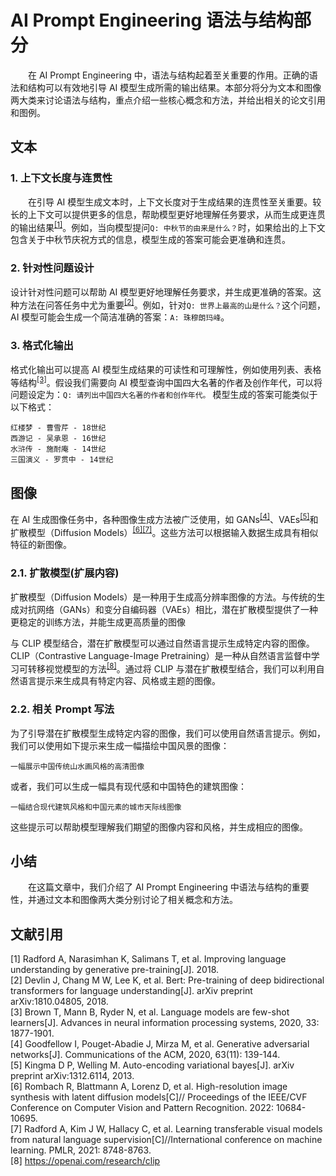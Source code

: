 # AI Prompt Engineering 语法与结构部分

&emsp;&emsp;在 AI Prompt Engineering 中，语法与结构起着至关重要的作用。正确的语法和结构可以有效地引导 AI 模型生成所需的输出结果。本部分将分为文本和图像两大类来讨论语法与结构，重点介绍一些核心概念和方法，并给出相关的论文引用和图例。

## 文本

### 1. 上下文长度与连贯性

&emsp;&emsp;在引导 AI 模型生成文本时，上下文长度对于生成结果的连贯性至关重要。较长的上下文可以提供更多的信息，帮助模型更好地理解任务要求，从而生成更连贯的输出结果<sup><a href="#文献引用">[1]</a></sup>。例如，当向模型提问`Q: 中秋节的由来是什么？`时，如果给出的上下文包含关于中秋节庆祝方式的信息，模型生成的答案可能会更准确和连贯。

### 2. 针对性问题设计

设计针对性问题可以帮助 AI 模型更好地理解任务要求，并生成更准确的答案。这种方法在问答任务中尤为重要<sup><a href="#文献引用">[2]</a></sup>。例如，针对`Q: 世界上最高的山是什么？`这个问题，AI 模型可能会生成一个简洁准确的答案：`A: 珠穆朗玛峰`。

### 3. 格式化输出

格式化输出可以提高 AI 模型生成结果的可读性和可理解性，例如使用列表、表格等结构<sup><a href="#文献引用">[3]</a></sup>。假设我们需要向 AI 模型查询中国四大名著的作者及创作年代，可以将问题设定为：`Q: 请列出中国四大名著的作者和创作年代。` 模型生成的答案可能类似于以下格式：

```
红楼梦 - 曹雪芹 - 18世纪
西游记 - 吴承恩 - 16世纪
水浒传 - 施耐庵 - 14世纪
三国演义 - 罗贯中 - 14世纪
```

## 图像

在 AI 生成图像任务中，各种图像生成方法被广泛使用，如 GANs<sup><a href="#文献引用">[4]</a></sup>、VAEs<sup><a href="#文献引用">[5]</a></sup>和扩散模型（Diffusion Models）<sup><a href="#文献引用">[6]</a></sup><sup><a href="#文献引用">[7]</a></sup>。这些方法可以根据输入数据生成具有相似特征的新图像。

### 2.1. 扩散模型(扩展内容)

扩散模型（Diffusion Models）是一种用于生成高分辨率图像的方法。与传统的生成对抗网络（GANs）和变分自编码器（VAEs）相比，潜在扩散模型提供了一种更稳定的训练方法，并能生成更高质量的图像

与 CLIP 模型结合，潜在扩散模型可以通过自然语言提示生成特定内容的图像。CLIP（Contrastive Language-Image Pretraining）是一种从自然语言监督中学习可转移视觉模型的方法<sup><a href="#文献引用">[8]</a></sup>。通过将 CLIP 与潜在扩散模型结合，我们可以利用自然语言提示来生成具有特定内容、风格或主题的图像。

### 2.2. 相关 Prompt 写法

为了引导潜在扩散模型生成特定内容的图像，我们可以使用自然语言提示。例如，我们可以使用如下提示来生成一幅描绘中国风景的图像：

```
一幅展示中国传统山水画风格的高清图像
```

或者，我们可以生成一幅具有现代感和中国特色的建筑图像：

```
一幅结合现代建筑风格和中国元素的城市天际线图像

```

这些提示可以帮助模型理解我们期望的图像内容和风格，并生成相应的图像。

## 小结

&emsp;&emsp;在这篇文章中，我们介绍了 AI Prompt Engineering 中语法与结构的重要性，并通过文本和图像两大类分别讨论了相关概念和方法。

## <span id="文献引用">文献引用</span>

[1] Radford A, Narasimhan K, Salimans T, et al. Improving language understanding by generative pre-training[J]. 2018.<br>
[2] Devlin J, Chang M W, Lee K, et al. Bert: Pre-training of deep bidirectional transformers for language understanding[J]. arXiv preprint arXiv:1810.04805, 2018.<br>
[3] Brown T, Mann B, Ryder N, et al. Language models are few-shot learners[J]. Advances in neural information processing systems, 2020, 33: 1877-1901.<br>
[4] Goodfellow I, Pouget-Abadie J, Mirza M, et al. Generative adversarial networks[J]. Communications of the ACM, 2020, 63(11): 139-144.<br>
[5] Kingma D P, Welling M. Auto-encoding variational bayes[J]. arXiv preprint arXiv:1312.6114, 2013.<br>
[6] Rombach R, Blattmann A, Lorenz D, et al. High-resolution image synthesis with latent diffusion models[C]//
Proceedings of the IEEE/CVF Conference on Computer Vision and Pattern Recognition. 2022: 10684-10695.<br>
[7] Radford A, Kim J W, Hallacy C, et al. Learning transferable visual models from natural language supervision[C]//International conference on machine learning. PMLR, 2021: 8748-8763.<br>
[8] https://openai.com/research/clip<br>
